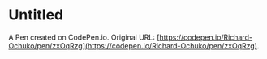 # Untitled

A Pen created on CodePen.io. Original URL: [https://codepen.io/Richard-Ochuko/pen/zxOqRzg](https://codepen.io/Richard-Ochuko/pen/zxOqRzg).

